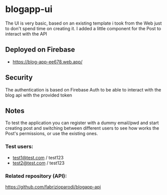 # blogapp-ui

The UI is very basic, based on an existing template i took from the Web just to don't spend time on creating it. 
I added a little component for the Post to interact with the API

## Deployed on Firebase

- https://blog-app-ee678.web.app/

## Security

The authentication is based on Firebase Auth to be able to interact with the blog api with the provided token

## Notes
To test the application you can register with a dummy email/pwd and start creating post and switching between different users to see how works the Post's permissions, or use the existing ones.

### Test users:
* test1@test.com / test123
* test2@test.com / test123

### Related repository (API):
https://github.com/fabrizioparodi/blogapp-api

